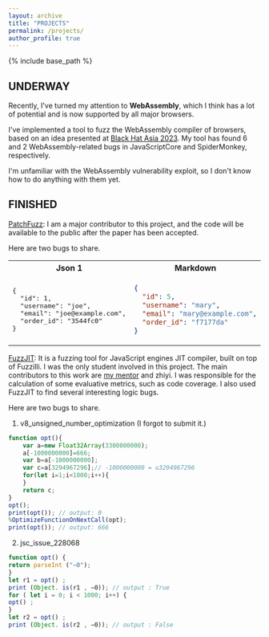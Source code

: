 ```yaml
---
layout: archive
title: "PROJECTS"
permalink: /projects/
author_profile: true
---
```


{% include base_path %}


## UNDERWAY

Recently, I've turned my attention to **WebAssembly**, which I think has a lot of potential and is now supported by all major browsers.

I've implemented a tool to fuzz the WebAssembly compiler of browsers, based on an idea presented at [Black Hat Asia 2023](https://www.blackhat.com/asia-23/briefings/schedule/#attacking-the-webassembly-compiler-of-webkit-30926). 
My tool has found 6 and 2 WebAssembly-related bugs in JavaScriptCore and SpiderMonkey, respectively.

I'm unfamiliar with the WebAssembly vulnerability exploit, so I don't know how to do anything with them yet. 

## FINISHED

[PatchFuzz](https://github.com/marckwei/patchFuzz): I am a major contributor to this project, and the code will be available to the public after the paper has been accepted.

Here are two bugs to share.

<table>
<tr>
<th>Json 1</th>
<th>Markdown</th>
</tr>
<tr>
<td>
<pre>
{
  "id": 1,
  "username": "joe",
  "email": "joe@example.com",
  "order_id": "3544fc0"
}
</pre>
</td>
<td>

```json
{
  "id": 5,
  "username": "mary",
  "email": "mary@example.com",
  "order_id": "f7177da"
}
```

</td>
</tr>
</table>

[FuzzJIT](https://github.com/SpaceNaN/fuzzjit): It is a fuzzing tool for JavaScript engines JIT compiler, built on top of Fuzzilli. I was the only student involved in this project. The main contributors to this work are [my mentor](https://zhunki.github.io/index.html) and zhiyi. I was responsible for the calculation of some evaluative metrics, such as code coverage. I also used FuzzJIT to find several interesting logic bugs.

Here are two bugs to share.

1. v8_unsigned_number_optimization (I forgot to submit it.)
```javascript
function opt(){
	var a=new Float32Array(3300000000);
	a[-1000000000]=666;
	var b=a[-1000000000];
	var c=a[3294967296];// -1000000000 = u3294967296
	for(let i=1;i<1000;i++){
	}
	return c;
}
opt();
print(opt()); // output: 0
%OptimizeFunctionOnNextCall(opt);
print(opt()); // output: 666
```
2. jsc_issue_228068
```javascript
function opt() {
return parseInt ("−0");
}
let r1 = opt() ;
print (Object. is(r1 , −0)); // output : True
for ( let i = 0; i < 1000; i++) {
opt() ;
}
let r2 = opt() ;
print (Object. is(r2 , −0)); // output : False
```